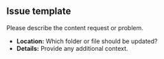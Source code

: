 ## Issue template

Please describe the content request or problem.

- **Location:** Which folder or file should be updated?
- **Details:** Provide any additional context.

